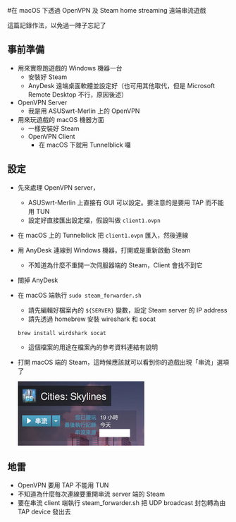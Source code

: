 #在 macOS 下透過 OpenVPN 及 Steam home streaming 遠端串流遊戲

這篇記錄作法，以免過一陣子忘記了

## 事前準備

* 用來實際跑遊戲的 Windows 機器一台
  * 安裝好 Steam
  * AnyDesk 遠端桌面軟體並設定好（也可用其他取代，但是 Microsoft Remote Desktop 不行，原因後述）
* OpenVPN Server
  * 我是用 ASUSwrt-Merlin 上的 OpenVPN
* 用來玩遊戲的 macOS 機器方面
  * 一樣安裝好 Steam
  * OpenVPN Client
    * 在 macOS 下就用 Tunnelblick 囉

## 設定

* 先來處理 OpenVPN server，
  * ASUSwrt-Merlin 上直接有 GUI 可以設定。要注意的是要用 TAP 而不能用 TUN
  * 設定好直接匯出設定檔，假設叫做 `client1.ovpn`

* 在 macOS 上的 Tunnelblick 把 `client1.ovpn` 匯入，然後連線

* 用 AnyDesk 連線到 Windows 機器，打開或是重新啟動 Steam
  * 不知道為什麼不重開一次伺服器端的 Steam，Client 會找不到它

* 關掉 AnyDesk

* 在 macOS 端執行 `sudo steam_forwarder.sh`
  * 請先編輯好檔案內的 `${SERVER}` 變數，設定 Steam server 的 IP address
  * 請先透過 homebrew 安裝 wireshark 和 socat

  ```
  brew install wirdshark socat
  ```

  * 這個檔案的用途在檔案內的參考資料連結有說明

* 打開 macOS 端的 Steam，這時候應該就可以看到你的遊戲出現「串流」選項了

  ![steam-1](images/steam-1.png)


## 地雷

* OpenVPN 要用 TAP 不能用 TUN
* 不知道為什麼每次連線要重開串流 server 端的 Steam
* 要在串流 client 端執行 steam_forwarder.sh 把 UDP broadcast 封包轉為由 TAP device 發出去